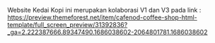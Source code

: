 Website Kedai Kopi ini merupakan kolaborasi V1 dan V3 pada link : https://preview.themeforest.net/item/cafenod-coffee-shop-html-template/full_screen_preview/31392836?_ga=2.222387666.89347490.1686038602-2064801781.1686038602

